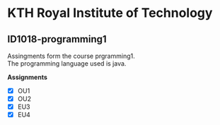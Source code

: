 # KTH Royal Institute of Technology
## ID1018-programming1
Assingments form the course prgramming1.   
The programming language used is java.  

**Assignments**
- [X] OU1
- [X] OU2
- [X] EU3
- [X] EU4
